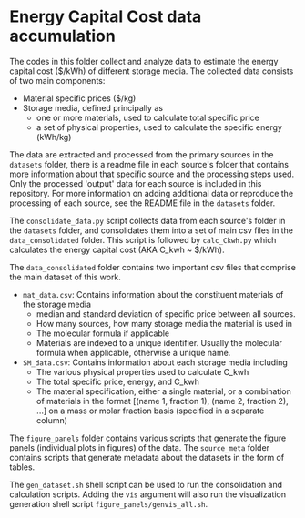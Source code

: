 # Energy Capital Cost data accumulation

The codes in this folder collect and analyze data to estimate the energy capital cost ($/kWh) of different storage media. The collected data consists of two main components:

* Material specific prices ($/kg)
* Storage media, defined principally as
    * one or more materials, used to calculate total specific price
    * a set of physical properties, used to calculate the specific energy (kWh/kg)


The data are extracted and processed from the primary sources in the `datasets` folder, there is a readme file in each source's folder that contains more information about that specific source and the processing steps used. Only the processed 'output' data for each source is included in this repository. For more information on adding additional data or reproduce the processing of each source, see  the README file in the `datasets` folder.

The `consolidate_data.py` script collects data from each source's folder in the `datasets` folder, and consolidates them into a set of main csv files in the `data_consolidated` folder. This script is followed by `calc_Ckwh.py` which calculates the energy capital cost (AKA C_kwh ~ $/kWh). 

The `data_consolidated` folder contains two important csv files that comprise the main dataset of this work.

 * `mat_data.csv`: Contains information about the constituent materials of the storage media
    * median and standard deviation of specific price between all sources. 
    * How many sources, how many storage media the material is used in
    * The molecular formula if applicable
    * Materials are indexed to a unique identifier. Usually the molecular formula when applicable, otherwise a unique name. 
* `SM_data.csv`: Contains information about each storage media including
    * The various physical properties used to calculate C_kwh
    * The total specific price, energy, and C_kwh
    * The material specification, either a single material, or a combination of materials in the format [(name 1, fraction 1), (name 2, fraction 2), ...] on a mass or molar fraction basis (specified in a separate column)

The `figure_panels` folder contains various scripts that generate the figure panels (individual plots in figures) of the data. 
The `source_meta` folder contains scripts that generate metadata about the datasets in the form of tables. 

The `gen_dataset.sh` shell script can be used to run the consolidation and calculation scripts. Adding the `vis` argument will also run the visualization generation shell script `figure_panels/genvis_all.sh`.
